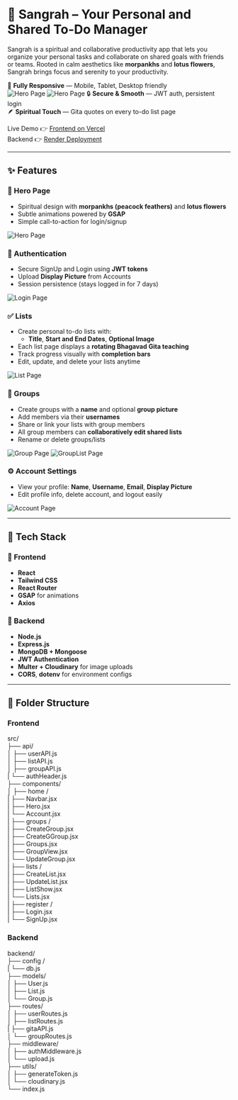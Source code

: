 # 🌸 Sangrah – Your Personal and Shared To-Do Manager

Sangrah is a spiritual and collaborative productivity app that lets you organize your personal tasks and collaborate on shared goals with friends or teams. Rooted in calm aesthetics like **morpankhs** and **lotus flowers**, Sangrah brings focus and serenity to your productivity.

📱 **Fully Responsive** — Mobile, Tablet, Desktop friendly  
![Hero Page](frontend/public/Hero.png) ![Hero Page](frontend/public/mobile.png)
🔒 **Secure & Smooth** — JWT auth, persistent login  
🪶 **Spiritual Touch** — Gita quotes on every to-do list page

Live Demo 👉 [Frontend on Vercel](https://sangrah-ten.vercel.app)  
Backend 👉 [Render Deployment](https://sangrah-backend.onrender.com)

---

## ✨ Features

### 🏡 Hero Page
- Spiritual design with **morpankhs (peacock feathers)** and **lotus flowers**
- Subtle animations powered by **GSAP**
- Simple call-to-action for login/signup

![Hero Page](frontend/public/Hero.png)

### 🔐 Authentication
- Secure SignUp and Login using **JWT tokens**
- Upload **Display Picture** from Accounts
- Session persistence (stays logged in for 7 days)

![Login Page](frontend/public/Login.png)


### ✅ Lists
- Create personal to-do lists with:
  - **Title**, **Start and End Dates**, **Optional Image**
- Each list page displays a **rotating Bhagavad Gita teaching**
- Track progress visually with **completion bars**
- Edit, update, and delete your lists anytime

![List Page](frontend/public/list.png)

### 👥 Groups
- Create groups with a **name** and optional **group picture**
- Add members via their **usernames**
- Share or link your lists with group members
- All group members can **collaboratively edit shared lists**
- Rename or delete groups/lists

![Group Page](frontend/public/groups.png)
![GroupList Page](frontend/public/groupList.png)

### ⚙️ Account Settings
- View your profile: **Name**, **Username**, **Email**, **Display Picture**
- Edit profile info, delete account, and logout easily

![Account Page](frontend/public/acc.png)

---

## 🧱 Tech Stack

### 🚀 Frontend
- **React**
- **Tailwind CSS**
- **React Router**
- **GSAP** for animations
- **Axios**

### 🔧 Backend
- **Node.js**
- **Express.js**
- **MongoDB + Mongoose**
- **JWT Authentication**
- **Multer + Cloudinary** for image uploads
- **CORS**, **dotenv** for environment configs

---

## 📂 Folder Structure

### Frontend
src/   
├── api/   
│ ├── userAPI.js   
│ ├── listAPI.js  
│ ├── groupAPI.js   
| └── authHeader.js   
├── components/   
│ ├── home /   
|   ├── Navbar.jsx   
|   ├── Hero.jsx   
|   └── Account.jsx   
| ├── groups /   
|   ├── CreateGroup.jsx   
|   ├── CreateGGroup.jsx   
|   ├── Groups.jsx   
|   ├── GroupView.jsx   
|   └── UpdateGroup.jsx   
|  ├── lists /   
|   ├── CreateList.jsx   
|   ├── UpdateList.jsx   
|   ├── ListShow.jsx   
|   └── Lists.jsx   
|  ├── register /   
|   ├── Login.jsx   
|   └── SignUp.jsx   


### Backend
backend/   
├── config /   
| └── db.js   
├── models/   
│ ├── User.js   
│ ├── List.js   
│ └── Group.js   
├── routes/   
│ ├── userRoutes.js   
│ ├── listRoutes.js   
| ├── gitaAPI.js   
│ └── groupRoutes.js   
├── middleware/   
│ ├── authMiddleware.js   
│ └── upload.js   
├── utils/   
│ ├── generateToken.js   
│ └── cloudinary.js   
└── index.js   